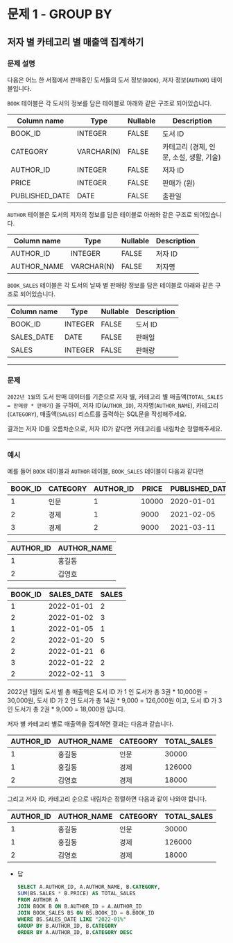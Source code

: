 # 문제 1 - GROUP BY

## 저자 별 카테고리 별 매출액 집계하기

### **문제 설명**

다음은 어느 한 서점에서 판매중인 도서들의 도서 정보(`BOOK`), 저자 정보(`AUTHOR`) 테이블입니다.

`BOOK` 테이블은 각 도서의 정보를 담은 테이블로 아래와 같은 구조로 되어있습니다.

| Column name | Type | Nullable | Description |
| --- | --- | --- | --- |
| BOOK_ID | INTEGER | FALSE | 도서 ID |
| CATEGORY | VARCHAR(N) | FALSE | 카테고리 (경제, 인문, 소설, 생활, 기술) |
| AUTHOR_ID | INTEGER | FALSE | 저자 ID |
| PRICE | INTEGER | FALSE | 판매가 (원) |
| PUBLISHED_DATE | DATE | FALSE | 출판일 |

`AUTHOR` 테이블은 도서의 저자의 정보를 담은 테이블로 아래와 같은 구조로 되어있습니다.

| Column name | Type | Nullable | Description |
| --- | --- | --- | --- |
| AUTHOR_ID | INTEGER | FALSE | 저자 ID |
| AUTHOR_NAME | VARCHAR(N) | FALSE | 저자명 |

`BOOK_SALES` 테이블은 각 도서의 날짜 별 판매량 정보를 담은 테이블로 아래와 같은 구조로 되어있습니다.

| Column name | Type | Nullable | Description |
| --- | --- | --- | --- |
| BOOK_ID | INTEGER | FALSE | 도서 ID |
| SALES_DATE | DATE | FALSE | 판매일 |
| SALES | INTEGER | FALSE | 판매량 |

---

### 문제

`2022년 1월`의 도서 판매 데이터를 기준으로 저자 별, 카테고리 별 매출액(`TOTAL_SALES = 판매량 * 판매가`) 을 구하여, 저자 ID(`AUTHOR_ID`), 저자명(`AUTHOR_NAME`), 카테고리(`CATEGORY`), 매출액(`SALES`) 리스트를 출력하는 SQL문을 작성해주세요.

결과는 저자 ID를 오름차순으로, 저자 ID가 같다면 카테고리를 내림차순 정렬해주세요.

---

### 예시

예를 들어 `BOOK` 테이블과 `AUTHOR` 테이블, `BOOK_SALES` 테이블이 다음과 같다면

| BOOK_ID | CATEGORY | AUTHOR_ID | PRICE | PUBLISHED_DATE |
| --- | --- | --- | --- | --- |
| 1 | 인문 | 1 | 10000 | 2020-01-01 |
| 2 | 경제 | 1 | 9000 | 2021-02-05 |
| 3 | 경제 | 2 | 9000 | 2021-03-11 |

| AUTHOR_ID | AUTHOR_NAME |
| --- | --- |
| 1 | 홍길동 |
| 2 | 김영호 |

| BOOK_ID | SALES_DATE | SALES |
| --- | --- | --- |
| 1 | 2022-01-01 | 2 |
| 2 | 2022-01-02 | 3 |
| 1 | 2022-01-05 | 1 |
| 2 | 2022-01-20 | 5 |
| 2 | 2022-01-21 | 6 |
| 3 | 2022-01-22 | 2 |
| 2 | 2022-02-11 | 3 |

2022년 1월의 도서 별 총 매출액은 도서 ID 가 1 인 도서가 총 3권 * 10,000원 = 30,000원, 도서 ID 가 2 인 도서가 총 14권 * 9,000 = 126,000원 이고, 도서 ID 가 3 인 도서가 총 2권 * 9,000 = 18,000원 입니다.

저자 별 카테고리 별로 매출액을 집계하면 결과는 다음과 같습니다.

| AUTHOR_ID | AUTHOR_NAME | CATEGORY | TOTAL_SALES |
| --- | --- | --- | --- |
| 1 | 홍길동 | 인문 | 30000 |
| 1 | 홍길동 | 경제 | 126000 |
| 2 | 김영호 | 경제 | 18000 |

그리고 저자 ID, 카테고리 순으로 내림차순 정렬하면 다음과 같이 나와야 합니다.

| AUTHOR_ID | AUTHOR_NAME | CATEGORY | TOTAL_SALES |
| --- | --- | --- | --- |
| 1 | 홍길동 | 인문 | 30000 |
| 1 | 홍길동 | 경제 | 126000 |
| 2 | 김영호 | 경제 | 18000 |

- 답
    
    ```sql
    SELECT A.AUTHOR_ID, A.AUTHOR_NAME, B.CATEGORY, 
    SUM(BS.SALES * B.PRICE) AS TOTAL_SALES
    FROM AUTHOR A
    JOIN BOOK B ON B.AUTHOR_ID = A.AUTHOR_ID
    JOIN BOOK_SALES BS ON BS.BOOK_ID = B.BOOK_ID
    WHERE BS.SALES_DATE LIKE "2022-01%"
    GROUP BY B.AUTHOR_ID, B.CATEGORY
    ORDER BY A.AUTHOR_ID, B.CATEGORY DESC
    ```